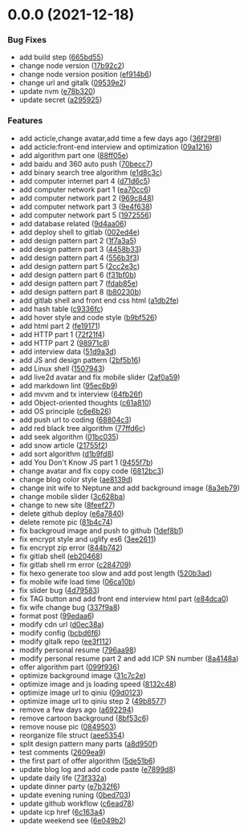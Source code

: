 <a name="0.0.0"></a>
# 0.0.0 (2021-12-18)


### Bug Fixes

* add build step ([665bd55](https://github.com/towavephone/HexoBlog/commit/665bd55))
* change node version ([17b92c2](https://github.com/towavephone/HexoBlog/commit/17b92c2))
* change node version position ([ef914b6](https://github.com/towavephone/HexoBlog/commit/ef914b6))
* change url and gitalk ([09539e2](https://github.com/towavephone/HexoBlog/commit/09539e2))
* update nvm ([e78b320](https://github.com/towavephone/HexoBlog/commit/e78b320))
* update secret ([a295925](https://github.com/towavephone/HexoBlog/commit/a295925))


### Features

* add acticle,change avatar,add time a few days ago ([36f29f8](https://github.com/towavephone/HexoBlog/commit/36f29f8))
* add acticle:front-end interview and optimization ([09a1216](https://github.com/towavephone/HexoBlog/commit/09a1216))
* add algorithm part one ([88ff05e](https://github.com/towavephone/HexoBlog/commit/88ff05e))
* add baidu and 360 auto push ([70becc7](https://github.com/towavephone/HexoBlog/commit/70becc7))
* add binary search tree algorithm ([e1d8c3c](https://github.com/towavephone/HexoBlog/commit/e1d8c3c))
* add computer internet part 4 ([d71d6c5](https://github.com/towavephone/HexoBlog/commit/d71d6c5))
* add computer network part 1 ([ea70cc6](https://github.com/towavephone/HexoBlog/commit/ea70cc6))
* add computer network part 2 ([969c848](https://github.com/towavephone/HexoBlog/commit/969c848))
* add computer network part 3 ([9e4f638](https://github.com/towavephone/HexoBlog/commit/9e4f638))
* add computer network part 5 ([1972556](https://github.com/towavephone/HexoBlog/commit/1972556))
* add database related ([9d4aa06](https://github.com/towavephone/HexoBlog/commit/9d4aa06))
* add deploy shell to gitlab ([002ed4e](https://github.com/towavephone/HexoBlog/commit/002ed4e))
* add design pattern part 2 ([1f7a3a5](https://github.com/towavephone/HexoBlog/commit/1f7a3a5))
* add design pattern part 3 ([4458b33](https://github.com/towavephone/HexoBlog/commit/4458b33))
* add design pattern part 4 ([556b3f3](https://github.com/towavephone/HexoBlog/commit/556b3f3))
* add design pattern part 5 ([2cc2e3c](https://github.com/towavephone/HexoBlog/commit/2cc2e3c))
* add design pattern part 6 ([f31bf0b](https://github.com/towavephone/HexoBlog/commit/f31bf0b))
* add design pattern part 7 ([fdab85e](https://github.com/towavephone/HexoBlog/commit/fdab85e))
* add design pattern part 8 ([b80230b](https://github.com/towavephone/HexoBlog/commit/b80230b))
* add gitlab shell and front end css html ([a1db2fe](https://github.com/towavephone/HexoBlog/commit/a1db2fe))
* add hash table ([c9336fc](https://github.com/towavephone/HexoBlog/commit/c9336fc))
* add hover style and code style ([b9bf526](https://github.com/towavephone/HexoBlog/commit/b9bf526))
* add html part 2 ([fe19171](https://github.com/towavephone/HexoBlog/commit/fe19171))
* add HTTP part 1 ([72f21f4](https://github.com/towavephone/HexoBlog/commit/72f21f4))
* add HTTP part 2 ([98971c8](https://github.com/towavephone/HexoBlog/commit/98971c8))
* add interview data ([51d9a3d](https://github.com/towavephone/HexoBlog/commit/51d9a3d))
* add JS and design pattern ([2bf5b16](https://github.com/towavephone/HexoBlog/commit/2bf5b16))
* add Linux shell ([1507943](https://github.com/towavephone/HexoBlog/commit/1507943))
* add live2d avatar and fix mobile slider ([2af0a59](https://github.com/towavephone/HexoBlog/commit/2af0a59))
* add markdown lint ([95ec6b9](https://github.com/towavephone/HexoBlog/commit/95ec6b9))
* add mvvm and tx interview ([64fb26f](https://github.com/towavephone/HexoBlog/commit/64fb26f))
* add Object-oriented thoughts ([c61a810](https://github.com/towavephone/HexoBlog/commit/c61a810))
* add OS principle ([c6e6b26](https://github.com/towavephone/HexoBlog/commit/c6e6b26))
* add push url to coding ([68804c3](https://github.com/towavephone/HexoBlog/commit/68804c3))
* add red black tree algorithm ([77ffd6c](https://github.com/towavephone/HexoBlog/commit/77ffd6c))
* add seek algorithm ([01bc035](https://github.com/towavephone/HexoBlog/commit/01bc035))
* add snow article ([21755f2](https://github.com/towavephone/HexoBlog/commit/21755f2))
* add sort algorithm ([d1b9fd8](https://github.com/towavephone/HexoBlog/commit/d1b9fd8))
* add You Don't Know JS part 1 ([9455f7b](https://github.com/towavephone/HexoBlog/commit/9455f7b))
* change avatar and fix copy code ([6812bc3](https://github.com/towavephone/HexoBlog/commit/6812bc3))
* change blog color style ([ae8139d](https://github.com/towavephone/HexoBlog/commit/ae8139d))
* change init wife to Neptune and add background image ([8a3eb79](https://github.com/towavephone/HexoBlog/commit/8a3eb79))
* change mobile slider ([3c628ba](https://github.com/towavephone/HexoBlog/commit/3c628ba))
* change to new site ([8feef27](https://github.com/towavephone/HexoBlog/commit/8feef27))
* delete github deploy ([e6a7840](https://github.com/towavephone/HexoBlog/commit/e6a7840))
* delete remote pic ([81b4c74](https://github.com/towavephone/HexoBlog/commit/81b4c74))
* fix backgroud image and push to github ([1def8b1](https://github.com/towavephone/HexoBlog/commit/1def8b1))
* fix encrypt style and uglify es6 ([3ee2611](https://github.com/towavephone/HexoBlog/commit/3ee2611))
* fix encrypt zip error ([844b742](https://github.com/towavephone/HexoBlog/commit/844b742))
* fix gitlab shell ([eb20468](https://github.com/towavephone/HexoBlog/commit/eb20468))
* fix gitlab shell rm error ([c284709](https://github.com/towavephone/HexoBlog/commit/c284709))
* fix hexo generate too slow and add post length ([520b3ad](https://github.com/towavephone/HexoBlog/commit/520b3ad))
* fix mobile wife load time ([06ca10b](https://github.com/towavephone/HexoBlog/commit/06ca10b))
* fix slider bug ([4d79583](https://github.com/towavephone/HexoBlog/commit/4d79583))
* fix TAG button and add front end interview html part ([e84dca0](https://github.com/towavephone/HexoBlog/commit/e84dca0))
* fix wife change bug ([337f9a8](https://github.com/towavephone/HexoBlog/commit/337f9a8))
* format post ([99edaa6](https://github.com/towavephone/HexoBlog/commit/99edaa6))
* modify cdn url ([d0ec38a](https://github.com/towavephone/HexoBlog/commit/d0ec38a))
* modify config ([bcbd6f6](https://github.com/towavephone/HexoBlog/commit/bcbd6f6))
* modify gitalk repo ([ee3f112](https://github.com/towavephone/HexoBlog/commit/ee3f112))
* modify personal resume ([796aa98](https://github.com/towavephone/HexoBlog/commit/796aa98))
* modify personal resume part 2 and add ICP SN number ([8a4148a](https://github.com/towavephone/HexoBlog/commit/8a4148a))
* offer algorithm part ([099f936](https://github.com/towavephone/HexoBlog/commit/099f936))
* optimize background image ([31c7c2e](https://github.com/towavephone/HexoBlog/commit/31c7c2e))
* optimize image and js loading speed ([8132c48](https://github.com/towavephone/HexoBlog/commit/8132c48))
* optimize image url to qiniu ([09d0123](https://github.com/towavephone/HexoBlog/commit/09d0123))
* optimize image url to qiniu step 2 ([49b8577](https://github.com/towavephone/HexoBlog/commit/49b8577))
* remove a few days ago ([a692294](https://github.com/towavephone/HexoBlog/commit/a692294))
* remove cartoon background ([8bf53c6](https://github.com/towavephone/HexoBlog/commit/8bf53c6))
* remove nouse pic ([0849503](https://github.com/towavephone/HexoBlog/commit/0849503))
* reorganize file struct ([aee5354](https://github.com/towavephone/HexoBlog/commit/aee5354))
* split design pattern many parts ([a8d950f](https://github.com/towavephone/HexoBlog/commit/a8d950f))
* test comments ([2609ea9](https://github.com/towavephone/HexoBlog/commit/2609ea9))
* the first part of offer algorithm ([5de51b6](https://github.com/towavephone/HexoBlog/commit/5de51b6))
* update blog log and add code paste ([e7899d8](https://github.com/towavephone/HexoBlog/commit/e7899d8))
* update daily life ([73f332a](https://github.com/towavephone/HexoBlog/commit/73f332a))
* update dinner party ([e7b32f6](https://github.com/towavephone/HexoBlog/commit/e7b32f6))
* update evening runing ([0bed703](https://github.com/towavephone/HexoBlog/commit/0bed703))
* update github workflow ([c6ead78](https://github.com/towavephone/HexoBlog/commit/c6ead78))
* update icp href ([6c163a4](https://github.com/towavephone/HexoBlog/commit/6c163a4))
* update weekend see ([6e049b2](https://github.com/towavephone/HexoBlog/commit/6e049b2))



